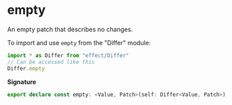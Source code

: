 # empty

An empty patch that describes no changes.

To import and use `empty` from the "Differ" module:

```ts
import * as Differ from "effect/Differ"
// Can be accessed like this
Differ.empty
```

**Signature**

```ts
export declare const empty: <Value, Patch>(self: Differ<Value, Patch>) => Patch
```
